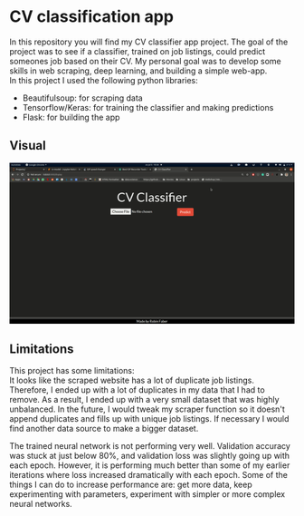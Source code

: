 # CV classification app

In this repository you will find my CV classifier app project. The goal of the project was to see if a classifier, trained on job listings, could predict someones job based on their CV. My personal goal was to develop some skills in web scraping, deep learning, and building a simple web-app.
<br>
In this project I used the following python libraries:
<ul>
    <li>Beautifulsoup: for scraping data</li>
    <li>Tensorflow/Keras: for training the classifier and making predictions</li>
    <li>Flask: for building the app</li>
</ul>

## Visual

![](cv-app.gif)


## Limitations

This project has some limitations:
<br>
It looks like the scraped website has a lot of duplicate job listings. Therefore, I ended up with a lot of duplicates in my data that I had to remove. As a result, I ended up with a very small dataset that was highly unbalanced. In the future, I would tweak my scraper function so it doesn't append duplicates and fills up with unique job listings. If necessary I would find another data source to make a bigger dataset.

The trained neural network is not performing very well. Validation accuracy was stuck at just below 80%, and validation loss was slightly going up with each epoch. However, it is performing much better than some of my earlier iterations where loss increased dramatically with each epoch. Some of the things I can do to increase performance are: get more data, keep experimenting with parameters, experiment with simpler or more complex neural networks.







